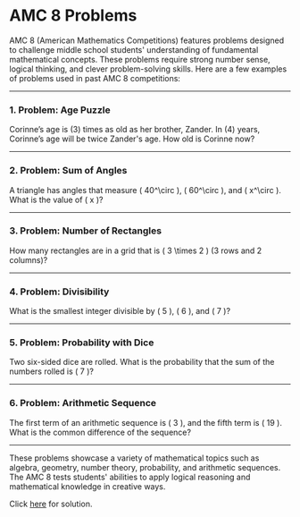# AMC 8 Problems

AMC 8 (American Mathematics Competitions) features problems designed to challenge middle school students' understanding of fundamental mathematical concepts. These problems require strong number sense, logical thinking, and clever problem-solving skills. Here are a few examples of problems used in past AMC 8 competitions:

---

### **1. Problem: Age Puzzle**
Corinne’s age is \(3\) times as old as her brother, Zander. In \(4\) years, Corinne’s age will be twice Zander's age. How old is Corinne now?

---

### **2. Problem: Sum of Angles**
A triangle has angles that measure \( 40^\circ \), \( 60^\circ \), and \( x^\circ \). What is the value of \( x \)?

---

### **3. Problem: Number of Rectangles**
How many rectangles are in a grid that is \( 3 \times 2 \) (3 rows and 2 columns)?

---

### **4. Problem: Divisibility**
What is the smallest integer divisible by \( 5 \), \( 6 \), and \( 7 \)?

---

### **5. Problem: Probability with Dice**
Two six-sided dice are rolled. What is the probability that the sum of the numbers rolled is \( 7 \)?

---

### **6. Problem: Arithmetic Sequence**
The first term of an arithmetic sequence is \( 3 \), and the fifth term is \( 19 \). What is the common difference of the sequence?

---

These problems showcase a variety of mathematical topics such as algebra, geometry, number theory, probability, and arithmetic sequences. The AMC 8 tests students' abilities to apply logical reasoning and mathematical knowledge in creative ways.

Click [here](amc8.pset.01.sol.md) for solution.